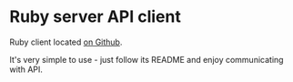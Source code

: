 # Ruby server API client

Ruby client located [on Github](https://github.com/centrifugal/centrifuge-ruby).

It's very simple to use - just follow its README and enjoy communicating with API.
